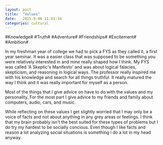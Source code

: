 ```yaml
---
layout: post
title:  "Values"
date:   2015-9-06 11:01:34
categories: cultural
---
```


#Knowledge#
#Truth#
#Adventure#
#Friendships#
#Excitement#
#Ambition#

In my freshman year of college we had to pick a FYS as they called it, a first year seminar. It was a easier class that was supposed to be something you were relatively interested in and mine really shaped how I think. My FYS was called 'A Skeptic's Manifesto' and was about logical falacies, skepticism, and reasoning in logical ways. The professor really inspired me with his knowledge and search for all things truthful. It really matured the way I think and it was really important for myself as a person.

Most of the things that I give advice on have to do with the values and my personality. For the most part I give advice to my friends and family about computers, audio, cars, and music.

While reflecting on these values I get slightly worried that I may only be a voice of facts and not about anything in any grey areas or feelings. I think that my brain probably isn't the best suited for these types of problems but I do try my hardest to be socially concious. Even though I like facts and reason a lot analyzing social situations is something i do a lot in my head anyway.